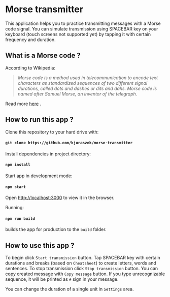 # Morse transmitter
This application helps you to practice transmitting messages with a Morse code signal. You can simulate transmission using SPACEBAR key on your keyboard (touch screens not supported yet) by tapping it with certain frequency and duration. 

## What is a Morse code ?
According to Wikipedia:
>
> *Morse code is a method used in telecommunication to encode text characters as standardized sequences of two different signal durations, called dots and dashes or dits and dahs. Morse code is named after Samuel Morse, an inventor of the telegraph.*
>
Read more [here](https://en.wikipedia.org/wiki/Morse_code) .

## How to run this app ?
Clone this repository to your hard drive with:
#### `git clone https://github.com/kjuraszek/morse-transmitter`

Install dependencies in project directory:
#### `npm install`

Start app in development mode:
#### `npm start`
Open [http://localhost:3000](http://localhost:3000) to view it in the browser.

Running:
#### `npm run build`
builds the app for production to the `build` folder.

## How to use this app ?
To begin click `Start transmission` button. Tap SPACEBAR key with certain durations and breaks (based on `Cheatsheet`) to create letters, words and sentences. To stop transmission click `Stop transmission` button. You can copy created message with `Copy message` button. If you type unrecognizable sequence, it will be printed as `#` sign in your message.

You can change the duration of a single unit in `Settings` area.